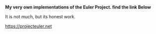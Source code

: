 **My very own implementations of the Euler Project. find the link Below**

It is not much, but its honest work.

https://projecteuler.net
